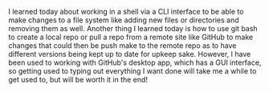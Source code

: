 I learned today about working in a shell via a CLI interface to be able to make changes to a file system like adding new files or directories and removing them as well.
Another thing I learned today is how to use git bash to create a local repo or pull a repo from a remote site like GitHub to make changes that could then be push make to the remote repo as to have different versions being kept up to date for upkeep sake.
However, I have been used to working with GitHub's desktop app, which has a GUI interface, so getting used to typing out everything I want done will take me a while to get used to, but will be worth it in the end!
